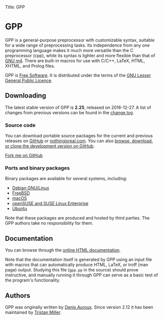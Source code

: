 Title: GPP

# GPP

GPP is a general-purpose preprocessor with customizable syntax, suitable
for a wide range of preprocessing tasks. Its independence from any one
programming language makes it much more versatile than the C
preprocessor (cpp), while its syntax is lighter and more flexible than
that of [GNU m4](https://www.gnu.org/software/m4/). There are built-in
macros for use with C/C++, LaTeX, HTML, XHTML, and Prolog files.

GPP is [Free Software](https://www.gnu.org/philosophy/free-sw.html). It
is distributed under the terms of the [GNU Lesser General Public
Licence](https://www.gnu.org/copyleft/lgpl.html).

Downloading
-----------

The latest stable version of GPP is **2.25**, released on
2016-12-27. A list of changes from previous versions can be found in
the
[change log](https://files.nothingisreal.com/software/gpp/NEWS).

### Source code

You can download portable source packages for the current and previous
releases on [GitHub](https://github.com/logological/gpp/releases)
or [nothingisreal.com](https://files.nothingisreal.com/software/gpp/).
You can
also
[browse, download, or clone the development version on GitHub](https://github.com/logological/gpp/).

<a class="github-fork-ribbon" href="https://github.com/logological/gpp/" title="Fork me on GitHub">Fork me on GitHub</a>

### Ports and binary packages

Binary packages are available for several systems, including:

* [Debian GNU/Linux](http://packages.debian.org/gpp)
* [FreeBSD](http://www.freshports.org/textproc/gpp/)
* [macOS](https://trac.macports.org/browser/trunk/dports/lang/gpp/Portfile)
* [openSUSE and SUSE Linux Enterprise](http://download.opensuse.org/repositories/devel:/tools/)
* [Ubuntu](http://packages.ubuntu.com/search?keywords=gpp)

Note that these packages are produced and hosted by third parties. The
GPP authors take no responsibility for them.

Documentation
-------------

You can browse through the [online HTML
documentation](https://files.nothingisreal.com/software/gpp/gpp.html).

Note that the documentation itself is generated by GPP using an input
file with macros that can automatically produce HTML, LaTeX, or troff
(man page) output.  Studying this file (`gpp.pp` in the source) should
prove instructive, and manually running it through GPP can serve as a
basic test of the program's functionality.

Authors
-------

GPP was originally written by [Denis
Auroux](http://www.math.harvard.edu/~auroux/). Since version 2.12 it
has been maintained by [Tristan Miller](/).

